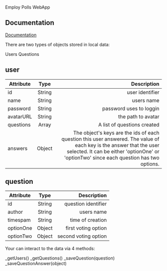Employ Polls WebApp
## Documentation

[Documentation](https://linktodocumentation)

There are two types of objects stored in local data:

Users
Questions


## user
| Attribute        | Type           | Description  |
| ------------- |:-------------:| -----:|
| id    | String | user identifier |
| name     | String      |   users name |
| password| String     |    password uses to loggin |
| avatarURL| String     |    the path to avatar|
| questions| Array     |   A list of questions created |
| answers| Object     |   The object's keys are the ids of each question this user answered. The value of each key is the answer that the user selected. It can be either 'optionOne' or 'optionTwo' since each question has two options. |



## question
| Attribute        | Type           | Description  |
| ------------- |:-------------:| -----:|
| id    | String | question identifier |
| author     | String      |   users name |
| timespam| String     |    time of creation |
| optionOne| Object     |    first voting option|
| optionTwo| Object     |  second voting option |



Your can interact to the data via 4 methods:

_getUsers()
_getQuestions()
_saveQuestion(question)
_saveQuestionAnswer(object)